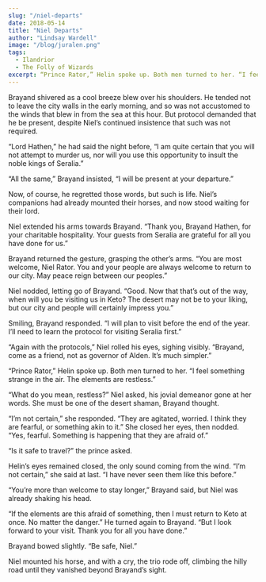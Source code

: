 ```yaml
---
slug: "/niel-departs"
date: 2018-05-14
title: "Niel Departs"
author: "Lindsay Wardell"
image: "/blog/juralen.png"
tags:
  - Ilandrior
  - The Folly of Wizards
excerpt: “Prince Rator,” Helin spoke up. Both men turned to her. “I feel something strange in the air. The elements are restless.”
---
```

Brayand shivered as a cool breeze blew over his shoulders. He tended not to leave the city walls in the early morning, and so was not accustomed to the winds that blew in from the sea at this hour. But protocol demanded that he be present, despite Niel’s continued insistence that such was not required.

“Lord Hathen,” he had said the night before, “I am quite certain that you will not attempt to murder us, nor will you use this opportunity to insult the noble kings of Seralia.”

“All the same,” Brayand insisted, “I will be present at your departure.”

Now, of course, he regretted those words, but such is life. Niel’s companions had already mounted their horses, and now stood waiting for their lord.

Niel extended his arms towards Brayand. “Thank you, Brayand Hathen, for your charitable hospitality. Your guests from Seralia are grateful for all you have done for us.”

Brayand returned the gesture, grasping the other’s arms. “You are most welcome, Niel Rator. You and your people are always welcome to return to our city. May peace reign between our peoples.”

Niel nodded, letting go of Brayand. “Good. Now that that’s out of the way, when will you be visiting us in Keto? The desert may not be to your liking, but our city and people will certainly impress you.”

Smiling, Brayand responded. “I will plan to visit before the end of the year. I’ll need to learn the protocol for visiting Seralia first.”

“Again with the protocols,” Niel rolled his eyes, sighing visibly. “Brayand, come as a friend, not as governor of Alden. It’s much simpler.”

“Prince Rator,” Helin spoke up. Both men turned to her. “I feel something strange in the air. The elements are restless.”

“What do you mean, restless?” Niel asked, his jovial demeanor gone at her words. She must be one of the desert shaman, Brayand thought.

“I’m not certain,” she responded. “They are agitated, worried. I think they are fearful, or something akin to it.” She closed her eyes, then nodded. “Yes, fearful. Something is happening that they are afraid of.”

“Is it safe to travel?” the prince asked.

Helin’s eyes remained closed, the only sound coming from the wind. “I’m not certain,” she said at last. “I have never seen them like this before.”

“You’re more than welcome to stay longer,” Brayand said, but Niel was already shaking his head.

“If the elements are this afraid of something, then I must return to Keto at once. No matter the danger.” He turned again to Brayand. “But I look forward to your visit. Thank you for all you have done.”

Brayand bowed slightly. “Be safe, Niel.”

Niel mounted his horse, and with a cry, the trio rode off, climbing the hilly road until they vanished beyond Brayand’s sight.